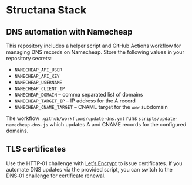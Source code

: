 # Structana Stack

## DNS automation with Namecheap

This repository includes a helper script and GitHub Actions workflow for managing DNS records on Namecheap. Store the following values in your repository secrets:

- `NAMECHEAP_API_USER`
- `NAMECHEAP_API_KEY`
- `NAMECHEAP_USERNAME`
- `NAMECHEAP_CLIENT_IP`
- `NAMECHEAP_DOMAIN` – comma separated list of domains
- `NAMECHEAP_TARGET_IP` – IP address for the A record
- `NAMECHEAP_CNAME_TARGET` – CNAME target for the `www` subdomain

The workflow `.github/workflows/update-dns.yml` runs `scripts/update-namecheap-dns.js` which updates A and CNAME records for the configured domains.

## TLS certificates

Use the HTTP‑01 challenge with [Let’s Encrypt](https://letsencrypt.org/) to issue certificates. If you automate DNS updates via the provided script, you can switch to the DNS‑01 challenge for certificate renewal.

